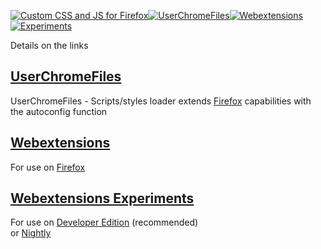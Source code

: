 [![Custom CSS and JS for Firefox  ](https://raw.githubusercontent.com/VitaliyVstyle/VitaliyVstyle.github.io/main/content/stylesff.svg)](https://github.com/VitaliyVstyle/VitaliyVstyle.github.io/tree/main/UserChromeFiles#readme)[![UserChromeFiles  ](https://raw.githubusercontent.com/VitaliyVstyle/VitaliyVstyle.github.io/main/content/user_chrome_files.svg)](https://github.com/VitaliyVstyle/VitaliyVstyle.github.io/tree/main/UserChromeFiles#readme)[![Webextensions  ](https://raw.githubusercontent.com/VitaliyVstyle/VitaliyVstyle.github.io/main/content/webextensions.svg)](https://github.com/VitaliyVstyle/VitaliyVstyle.github.io/tree/main/WebExtExperiments#readme)[![Experiments  ](https://raw.githubusercontent.com/VitaliyVstyle/VitaliyVstyle.github.io/main/content/experiments.svg)](https://github.com/VitaliyVstyle/VitaliyVstyle.github.io/tree/main/WebExtExperiments#readme)  

Details on the links  

## [UserChromeFiles](https://github.com/VitaliyVstyle/VitaliyVstyle.github.io/tree/main/UserChromeFiles#userchromefiles)
UserChromeFiles - Scripts/styles loader extends [Firefox](https://www.mozilla.org/firefox/all) capabilities with the autoconfig function  

## [Webextensions](https://github.com/VitaliyVstyle/VitaliyVstyle.github.io/tree/main/WebExtExperiments#webextensions)  
For use on [Firefox](https://www.mozilla.org/firefox/all)  

## [Webextensions Experiments](https://github.com/VitaliyVstyle/VitaliyVstyle.github.io/tree/main/WebExtExperiments#webextensions-experiments)   
For use on [Developer Edition](https://www.mozilla.org/firefox/developer)  (recommended)  
or [Nightly](https://www.mozilla.org/firefox/nightly)  
